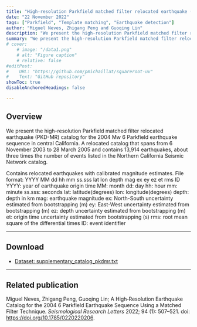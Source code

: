 ```yaml
---
title: "High-resolution Parkfield matched filter relocated earthquake (PKD-MR) catalog" 
date: "22 November 2022"
tags: ["Parkfield", "Template matching", "Earthquake detection"]
author: "Miguel Neves, Zhigang Peng and Guoqing Lin"
description: "We present the high-resolution Parkfield matched filter relocated earthquake (PKD-MR) catalog for the 2004 Mw 6 Parkfield earthquake sequence in central California. A relocated catalog that spans from 6 November 2003 to 28 March 2005 and contains 13,914 earthquakes, about three times the number of events listed in the Northern California Seismic Network catalog."
summary: "We present the high-resolution Parkfield matched filter relocated earthquake (PKD-MR) catalog for the 2004 Mw 6 Parkfield earthquake sequence in central California. A relocated catalog that spans from 6 November 2003 to 28 March 2005 and contains 13,914 earthquakes, about three times the number of events listed in the Northern California Seismic Network catalog."
# cover:
    # image: "/data1.png"
    # alt: "Figure caption"
    # relative: false
#editPost:
#    URL: "https://github.com/pmichaillat/squareroot-uv"
#    Text: "GitHub repository"
showToc: true
disableAnchoredHeadings: false

---
```


## Overview

We present the high-resolution Parkfield matched filter relocated earthquake (PKD-MR) catalog for the 2004 Mw 6 Parkfield earthquake sequence in central California. A relocated catalog that spans from 6 November 2003 to 28 March 2005 and contains 13,914 earthquakes, about three times the number of events listed in the Northern California Seismic Network catalog.

Contains relocated earthquakes with calibrated magnitude estimates.
File format: YYYY MM dd hh mm ss.sss lat lon depth mag ex ey ez et rms ID
YYYY: year of earthquake origin time
MM: month
dd: day
hh: hour
mm: minute
ss.sss: seconds
lat: latitude(degrees)
lon: longitude(degrees)
depth: depth in km
mag: earthquake magnitude
ex: North-South uncertainty estimated from bootstrapping (m)
ey: East-West uncertainty estimated from bootstrapping (m)
ez: depth uncertainty estimated from bootstrapping (m)
et: origin time uncertainty estimated from bootstrapping (s)
rms: root mean square of the differential times
ID: event identifier


---

## Download

+ [Dataset: supplementary_catalog_pkdmr.txt](srl-2022206_supplemental_catalog_pkdmr)


---

## Related publication

Miguel Neves, Zhigang Peng, Guoqing Lin; A High‐Resolution Earthquake Catalog for the 2004 6 Parkfield Earthquake Sequence Using a Matched Filter Technique. *Seismological Research Letters* 2022; 94 (1): 507–521. doi: https://doi.org/10.1785/0220220206.
